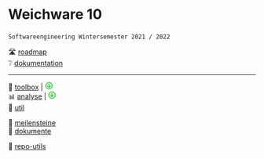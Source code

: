 # Weichware 10
`Softwareengineering Wintersemester 2021 / 2022`

🛣️ [roadmap](https://github.com/orgs/weichware10/projects/3)  
❔ [dokumentation](https://weichware10.github.io/dokumente/)

---

👀 [toolbox](https://github.com/weichware10/toolbox)  | [![download](download.png)](https://github.com/weichware10/toolbox/releases/latest)  
📊 [analyse](https://github.com/weichware10/analyse)  | [![download](download.png)](https://github.com/weichware10/analyse/releases/latest)  
🧰 [util](https://github.com/weichware10/util)

📆 [meilensteine](https://github.com/weichware10/meilensteine)  
📄 [dokumente](https://github.com/weichware10/dokumente)

📎 [repo-utils](https://github.com/weichware10/repo-utils)
